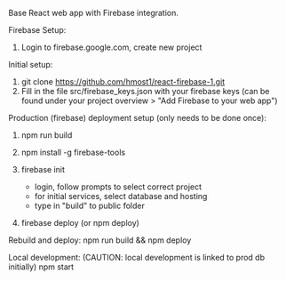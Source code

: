 Base React web app with Firebase integration. 

Firebase Setup: 
1. Login to firebase.google.com, create new project

Initial setup: 
1. git clone https://github.com/hmost1/react-firebase-1.git
2. Fill in the file src/firebase_keys.json with your firebase keys
(can be found under your project overview > "Add Firebase to your web app")

Production (firebase) deployment setup (only needs to be done once): 
1. npm run build
2. npm install -g firebase-tools
3. firebase init

    * login, follow prompts to select correct project
    * for initial services, select database and hosting 
    * type in "build" to public folder 
  
4. firebase deploy (or npm deploy) 

Rebuild and deploy: 
npm run build && npm deploy 


Local development: (CAUTION: local development is linked to prod db initially)
npm start 



